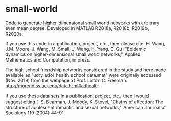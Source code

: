 # small-world
Code to generate higher-dimensional small world networks with arbitrary even mean degree. Developed in MATLAB R2018a, R2018b, R2019b, R2020a.

If you use this code in a publication, project, etc., then please cite:
H. Wang, J.M. Moore, J. Wang, M. Small, J. Wang, H. Yang, C. Gu, "Epidemic dynamics on higher-dimensional small world networks," Applied Mathematics and Computation, in press.

The high school friendship networks considered in the study and here made available as "udry_adol_health_school_data.mat" were originally accessed (Nov. 2019) from the webpage of Prof. Linton C. Freeman:
http://moreno.ss.uci.edu/data.html#adhealth

If you use these data sets in a publication, project, etc., then I would suggest citing：
S. Bearman, J. Moody, K. Stovel, "Chains of affection: The structure of adolescent romantic and sexual networks," American Journal of Sociology 110 (2004) 44–91.
